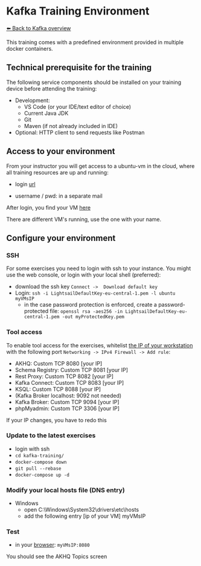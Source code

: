 # Kafka Training Environment
[⬅️ Back to Kafka overview](README.md)


This training comes with a predefined environment provided in multiple docker containers. 

## Technical prerequisite for the training

The following service components should be installed on your training device before attending the training:

* Development: 
  * VS Code (or your IDE/text editor of choice) 
  * Current Java JDK
  * Git
  * Maven (if not already included in IDE)
* Optional: HTTP client to send requests like Postman


## Access to your environment

From your instructor you will get access to a ubuntu-vm in the cloud, where all training resources are up and running:

* login [url](https://mottbott.signin.aws.amazon.com/console)

* username / pwd: in a separate mail

After login, you find your VM [here](https://lightsail.aws.amazon.com/ls/webapp/home/instances)

There are different VM's running, use the one with your name.


## Configure your environment

### SSH

For some exercises you need to login with ssh to your instance. You might use the web console, or login with your local shell (preferred):
* download the ssh key `Connect ->  Download default key`
* Login: `ssh -i LightsailDefaultKey-eu-central-1.pem -l ubuntu myVMsIP`
  * in the case password protection is enforced, create a password-protected file: `openssl rsa -aes256 -in LightsailDefaultKey-eu-central-1.pem -out myProtectedKey.pem`


### Tool access

To enable tool access for the exercises, whitelist [the IP of your workstation](https://whatismyipaddress.com/) with the following port `Networking -> IPv4 Firewall -> Add rule`:
* AKHQ:            Custom TCP 8080 [your IP]
* Schema Registry: Custom TCP 8081 [your IP]
* Rest Proxy:      Custom TCP 8082 [your IP]
* Kafka Connect:   Custom TCP 8083 [your IP]
* KSQL:            Custom TCP 8088 [your IP]
* (Kafka Broker localhost: 9092 not needed) 
* Kafka Broker:    Custom TCP 9094 [your IP]
* phpMyadmin:      Custom TCP 3306 [your IP]

If your IP changes, you have to redo this

### Update to the latest exercises
* login with ssh
* `cd kafka-training/`
* `docker-compose down`
* `git pull --rebase`
* `docker-compose up -d`


### Modify your local hosts file (DNS entry)

* Windows
  * open C:\Windows\System32\drivers\etc\hosts
  * add the following entry [ip of your VM] myVMsIP



### Test
 * in your [browser](http://myVMsIP:8080): `myVMsIP:8080`

You should see the AKHQ Topics screen


